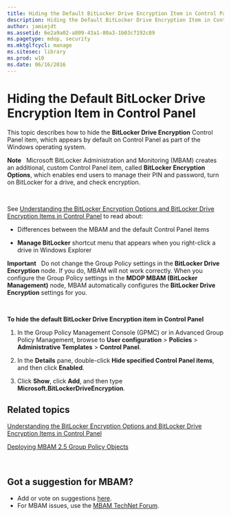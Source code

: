 ```yaml
---
title: Hiding the Default BitLocker Drive Encryption Item in Control Panel
description: Hiding the Default BitLocker Drive Encryption Item in Control Panel
author: jamiejdt
ms.assetid: 6e2a9a02-a809-43a1-80a3-1b03c7192c89
ms.pagetype: mdop, security
ms.mktglfcycl: manage
ms.sitesec: library
ms.prod: w10
ms.date: 06/16/2016
---
```



# Hiding the Default BitLocker Drive Encryption Item in Control Panel


This topic describes how to hide the **BitLocker Drive Encryption** Control Panel item, which appears by default on Control Panel as part of the Windows operating system.

**Note**  
Microsoft BitLocker Administration and Monitoring (MBAM) creates an additional, custom Control Panel item, called **BitLocker Encryption Options**, which enables end users to manage their PIN and password, turn on BitLocker for a drive, and check encryption.

 

See [Understanding the BitLocker Encryption Options and BitLocker Drive Encryption Items in Control Panel](understanding-the-bitlocker-encryption-options-and-bitlocker-drive-encryption-items-in-control-panel.md) to read about:

-   Differences between the MBAM and the default Control Panel items

-   **Manage BitLocker** shortcut menu that appears when you right-click a drive in Windows Explorer

**Important**  
Do not change the Group Policy settings in the **BitLocker Drive Encryption** node. If you do, MBAM will not work correctly. When you configure the Group Policy settings in the **MDOP MBAM (BitLocker Management)** node, MBAM automatically configures the **BitLocker Drive Encryption** settings for you.

 

**To hide the default BitLocker Drive Encryption item in Control Panel**

1.  In the Group Policy Management Console (GPMC) or in Advanced Group Policy Management, browse to **User configuration** &gt; **Policies** &gt; **Administrative Templates** &gt; **Control Panel**.

2.  In the **Details** pane, double-click **Hide specified Control Panel items**, and then click **Enabled**.

3.  Click **Show**, click **Add**, and then type **Microsoft.BitLockerDriveEncryption**.



## Related topics


[Understanding the BitLocker Encryption Options and BitLocker Drive Encryption Items in Control Panel](understanding-the-bitlocker-encryption-options-and-bitlocker-drive-encryption-items-in-control-panel.md)

[Deploying MBAM 2.5 Group Policy Objects](deploying-mbam-25-group-policy-objects.md)

 

## Got a suggestion for MBAM?
- Add or vote on suggestions [here](http://mbam.uservoice.com/forums/268571-microsoft-bitlocker-administration-and-monitoring). 
- For MBAM issues, use the [MBAM TechNet Forum](https://social.technet.microsoft.com/Forums/home?forum=mdopmbam). 





